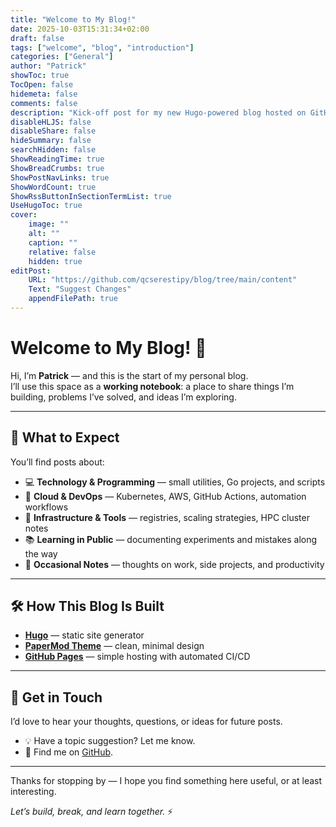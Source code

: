 ```yaml
---
title: "Welcome to My Blog!"
date: 2025-10-03T15:31:34+02:00
draft: false
tags: ["welcome", "blog", "introduction"]
categories: ["General"]
author: "Patrick"
showToc: true
TocOpen: false
hidemeta: false
comments: false
description: "Kick-off post for my new Hugo-powered blog hosted on GitHub Pages"
disableHLJS: false
disableShare: false
hideSummary: false
searchHidden: false
ShowReadingTime: true
ShowBreadCrumbs: true
ShowPostNavLinks: true
ShowWordCount: true
ShowRssButtonInSectionTermList: true
UseHugoToc: true
cover:
    image: ""
    alt: ""
    caption: ""
    relative: false
    hidden: true
editPost:
    URL: "https://github.com/qcserestipy/blog/tree/main/content"
    Text: "Suggest Changes"
    appendFilePath: true
---
```


# Welcome to My Blog! 🎉

Hi, I’m **Patrick** — and this is the start of my personal blog.  
I’ll use this space as a **working notebook**: a place to share things I’m building, problems I’ve solved, and ideas I’m exploring.

---

## 🔎 What to Expect

You’ll find posts about:

- 💻 **Technology & Programming** — small utilities, Go projects, and scripts  
- 🚀 **Cloud & DevOps** — Kubernetes, AWS, GitHub Actions, automation workflows  
- 🔧 **Infrastructure & Tools** — registries, scaling strategies, HPC cluster notes  
- 📚 **Learning in Public** — documenting experiments and mistakes along the way  
- 📝 **Occasional Notes** — thoughts on work, side projects, and productivity

---

## 🛠 How This Blog Is Built

- **[Hugo](https://gohugo.io/)** — static site generator  
- **[PaperMod Theme](https://github.com/adityatelange/hugo-PaperMod)** — clean, minimal design  
- **[GitHub Pages](https://pages.github.com/)** — simple hosting with automated CI/CD  

---

## 🤝 Get in Touch

I’d love to hear your thoughts, questions, or ideas for future posts.  
- 💡 Have a topic suggestion? Let me know.  
- 🐙 Find me on [GitHub](https://github.com/qcserestipy).  

---

Thanks for stopping by — I hope you find something here useful, or at least interesting.  

*Let’s build, break, and learn together.* ⚡
